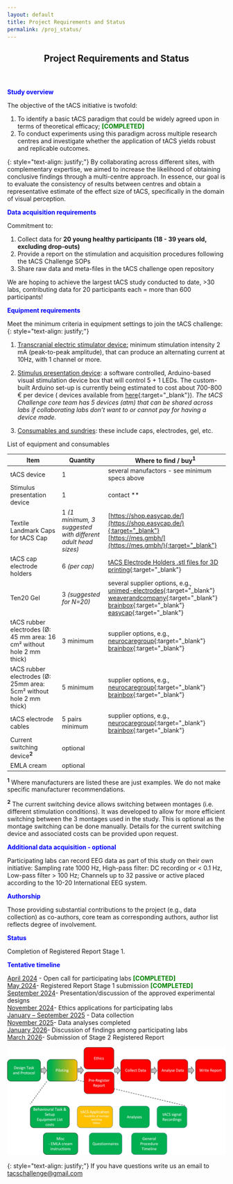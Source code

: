 ```yaml
---
layout: default
title: Project Requirements and Status
permalink: /proj_status/
---
```

<header>
<h2>Project Requirements and Status</h2>
</header>

 <span style="color:blue"><b>Study overview</b></span>

The objective of the tACS initiative is twofold:
1. To identify a basic tACS paradigm that could be widely agreed upon in terms of theoretical efficacy; <span style="color:green"><b>[COMPLETED]</b></span>
2. To conduct experiments using this paradigm across multiple research centres and investigate whether the application of tACS yields robust and replicable outcomes.

{: style="text-align: justify;"}
By collaborating across different sites, with complementary expertise, we aimed to increase the likelihood of obtaining conclusive findings through a multi-centre approach.
In essence, our goal is to evaluate the consistency of results between centres and obtain a representative estimate of the effect size of tACS, specifically in the domain of visual perception.

<span style="color:blue"><b>Data acquisition requirements</b></span>

Commitment to:
1. Collect data for <b>20 young healthy participants (18 - 39 years old, excluding drop-outs)</b>
2. Provide a report on the stimulation and acquisition procedures following the tACS Challenge SOPs
3. Share raw data and meta-files in the tACS challenge open repository

We are hoping to achieve the largest tACS study conducted to date, >30 labs, contributing data for 20 participants each = more than 600 participants!


 <span style="color:blue"><b>Equipment requirements</b></span>

Meet the minimum criteria in equipment settings to join the tACS challenge:
{: style="text-align: justify;"}
1. <u>Transcranial electric stimulator device:</u> minimum stimulation intensity 2 mA (peak-to-peak amplitude), that can produce an alternating current at 10Hz, with 1 channel or more.

2. <u>Stimulus presentation device</u>: a software controlled, Arduino-based visual stimulation device box that will control 5 + 1 LEDs. The custom-built Arduino set-up is currently being estimated to cost about 700-800 € per device ( devices available from [here](https://jonathanh13.wixsite.com/bluemagnet){:target="_blank"}). *The tACS Challenge core team has 5 devices (atm) that can be shared across labs if collaborating labs don’t want to or cannot pay for having a device made.*



3. <u>Consumables and sundries</u>: these include caps, electrodes, gel, etc.

List of equipment and consumables

|Item   |Quantity                             |Where to find / buy<sup><b>1</b></sup>|
|-------|--------------------------------------|--------------------|
|tACS device|1| several manufactors - see minimum specs above |
|Stimulus presentation device|1| contact ** |
|Textile Landmark Caps for tACS Cap|1 <i>(1 minimum, 3 suggested with different adult head sizes)</i>| [https://shop.easycap.de/](https://shop.easycap.de/){:target="_blank"}<br> [https://mes.gmbh/](https://mes.gmbh/){:target="_blank"} |
|tACS cap electrode holders|6 <i>(per cap)</i>| [tACS Electrode Holders .stl files for 3D printing](https://github.com/tACSChallenge/resources/tree/main/tACS_Electrode_Holders){:target="_blank"}|
|Ten20 Gel|3 <i>(suggested for N=20)</i>| several supplier options, e.g.,<br> [unimed-electrodes](https://www.unimed-electrodes.co.uk/Ten20-EEG-Conductive-paste-228gm-(8oz)-tub/99){:target="_blank"}<br> [weaverandcompany](https://www.weaverandcompany.com/products/ten20/){:target="_blank"}<br> [brainbox](https://www.brainbox.shop/categories/tes-consumables/1938652000002129038){:target="_blank"}<br> [easycap](https://shop.easycap.de/){:target="_blank"}|
|tACS rubber electrodes (Ø: 45 mm area: 16 cm² without hole 2 mm thick)|3 minimum| supplier options, e.g.,<br> [neurocaregroup](https://www.neurocaregroup.com/en/technology/tdcs-and-tes-devices){:target="_blank"}<br> [brainbox](https://www.brainbox.shop/categories/tes-electrodes-sponges/1938652000002129032){:target="_blank"}|
|tACS rubber electrodes (Ø: 25mm area: 5cm² without hole 2 mm thick)|5 minimum| supplier options, e.g.,<br> [neurocaregroup](https://www.neurocaregroup.com/en/technology/tdcs-and-tes-devices){:target="_blank"}<br> [brainbox](https://www.brainbox.shop/categories/tes-electrodes-sponges/1938652000002129032){:target="_blank"}|
|tACS electrode cables |5 pairs minimum| supplier options, e.g.,<br> [neurocaregroup](https://www.neurocaregroup.com/en/technology/tdcs-and-tes-devices){:target="_blank"}<br> [brainbox](https://www.brainbox.shop/categories/tes-cables/1938652000002129036){:target="_blank"}|
|Current switching device<sup><b>2</b></sup> |optional| |
|EMLA cream |optional| |


<sup><b>1</b></sup> Where manufacturers are listed these are just examples. We do not make specific manufacturer recommendations.

<sup><b>2</b></sup> The current switching device allows switching between montages (i.e. different stimulation conditions). It was developed to allow for more efficient switching between the 3 montages used in the study. This is optional as the montage switching can be done manually. Details for the current switching device and associated costs can be provided upon request.

 <span style="color:blue"><b>Additional data acquisition - optional</b></span>

Participating labs can record EEG data as part of this study on their own initiative: Sampling rate 1000 Hz, High-pass filter: DC recording or < 0.1 Hz, Low-pass filter > 100 Hz; Channels up to 32 passive or active placed according to the 10-20 International EEG system.

 <span style="color:blue"><b>Authorship</b></span>

Those providing substantial contributions to the project (e.g., data collection) as co-authors, core team as corresponding authors, author list reflects degree of involvement.

<span style="color:blue"><b>Status</b></span>

Completion of Registered Report Stage 1.<br>

<span style="color:blue"><b>Tentative timeline</b></span>

<u>April 2024</u> - Open call for participating labs <span style="color:green"><b>[COMPLETED]</b></span><br>
<u>May 2024</u>- Registered Report Stage 1 submission <span style="color:green"><b>[COMPLETED]</b></span><br>
<u>September 2024</u>- Presentation/discussion of the approved experimental designs<br>
<u>November 2024</u>- Ethics applications for participating labs<br>
<u>January – September 2025</u> - Data collection<br>
<u>November 2025</u>- Data analyses completed<br>
<u>January 2026</u>- Discussion of findings among participating labs<br>
<u>March 2026</u>- Submission of Stage 2 Registered Report

![timeline](/assets/images/timeline.jpg)


{: style="text-align: justify;"}
If you have questions write us an email to [tacschallenge@gmail.com](mailto:tacschallenge@gmail.com)
